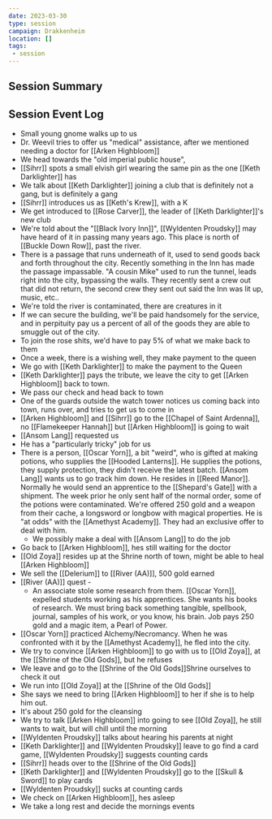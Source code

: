 ```yaml
---
date: 2023-03-30
type: session
campaign: Drakkenheim
location: []
tags:
 - session
---
```


## Session Summary

## Session Event Log

- Small young gnome walks up to us
- Dr. Weevil tries to offer us "medical" assistance, after we mentioned needing a doctor for [[Arken Highbloom]]
- We head towards the "old imperial public house", 
- [[Sihrr]] spots a small elvish girl wearing the same pin as the one [[Keth Darklighter]] has
- We talk about [[Keth Darklighter]] joining a club that is definitely not a gang, but is definitely a gang
- [[Sihrr]] introduces us as [[Keth's Krew]], with a K
- We get introduced to [[Rose Carver]], the leader of [[Keth Darklighter]]'s new club
- We're told about the "[[Black Ivory Inn]]", [[Wyldenten Proudsky]] may have heard of it in passing many years ago. This place is north of [[Buckle Down Row]], past the river.
- There is a passage that runs underneath of it, used to send goods back and forth throughout the city. Recently something in the Inn has made the passage impassable. "A cousin Mike" used to run the tunnel, leads right into the city, bypassing the walls. They recently sent a crew out that did not return, the second crew they sent out said the Inn was lit up, music, etc..
- We're told the river is contaminated, there are creatures in it
- If we can secure the building, we'll be paid handsomely for the service, and in perpituity pay us a percent of all of the goods they are able to smuggle out of the city.
- To join the rose shits, we'd have to pay 5% of what we make back to them
- Once a week, there is a wishing well, they make payment to the queen
- We go with [[Keth Darklighter]] to make the payment to the Queen
- [[Keth Darklighter]] pays the tribute, we leave the city to get [[Arken Highbloom]] back to town.
- We pass our check and head back to town
- One of the guards outside the watch tower notices us coming back into town, runs over, and tries to get us to come in
- [[Arken Highbloom]] and [[Sihrr]] go to the [[Chapel of Saint Ardenna]], no [[Flamekeeper Hannah]] but [[Arken Highbloom]] is going to wait
- [[Ansom Lang]] requested us
- He has a "particularly tricky" job for us
- There is a person, [[Oscar Yorn]], a bit "weird", who is gifted at making potions, who supplies the [[Hooded Lanterns]]. He supplies the potions, they supply protection, they didn't receive the latest batch. [[Ansom Lang]] wants us to go track him down. He resides in [[Reed Manor]]. Normally he would send an apprentice to the [[Shepard's Gate]] with a shipment. The week prior he only sent half of the normal order, some of the potions were contaminated. We're offered 250 gold and a weapon from their cache, a longsword or longbow with magical properties. He is "at odds" with the [[Amethyst Academy]]. They had an exclusive offer to deal with him.
	- We possibly make a deal with [[Ansom Lang]] to do the job
- Go back to [[Arken Highbloom]], hes still waiting for the doctor
- [[Old Zoya]] resides up at the Shrine north of town, might be able to heal [[Arken Highbloom]]
- We sell the [[Delerium]] to [[River (AA)]], 500 gold earned
- [[River (AA)]] quest -
	- An associate stole some research from them. [[Oscar Yorn]], expelled students working as his apprentices. She wants his books of research. We must bring back something tangible, spellbook, journal, samples of his work, or you know, his brain. Job pays 250 gold and a magic item, a Pearl of Power.
- [[Oscar Yorn]] practiced Alchemy/Necromancy. When he was confronted with it by the [[Amethyst Academy]], he fled into the city. 
- We try to convince [[Arken Highbloom]] to go with us to [[Old Zoya]], at the [[Shrine of the Old Gods]], but he refuses
- We leave and go to the [[Shrine of the Old Gods]]Shrine ourselves to check it out
- We run into [[Old Zoya]] at the [[Shrine of the Old Gods]]
- She says we need to bring [[Arken Highbloom]] to her if she is to help him out.
- It's about 250 gold for the cleansing
- We try to talk [[Arken Highbloom]] into going to see [[Old Zoya]], he still wants to wait, but will chill until the morning
- [[Wyldenten Proudsky]] talks about hearing his parents at night
- [[Keth Darklighter]] and [[Wyldenten Proudsky]] leave to go find a card game, [[Wyldenten Proudsky]] suggests counting cards
- [[Sihrr]] heads over to the [[Shrine of the Old Gods]]
- [[Keth Darklighter]] and [[Wyldenten Proudsky]] go to the [[Skull & Sword]] to play cards
- [[Wyldenten Proudsky]] sucks at counting cards
- We check on [[Arken Highbloom]], hes asleep
- We take a long rest and decide the mornings events
